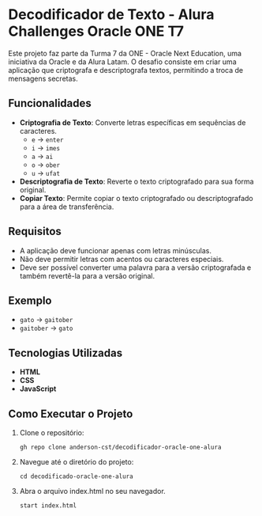 # Decodificador de Texto - Alura Challenges Oracle ONE T7

Este projeto faz parte da Turma 7 da ONE - Oracle Next Education, uma iniciativa da Oracle e da Alura Latam. O desafio consiste em criar uma aplicação que criptografa e descriptografa textos, permitindo a troca de mensagens secretas.

## Funcionalidades

- **Criptografia de Texto**: Converte letras específicas em sequências de caracteres.
  - `e` -> `enter`
  - `i` -> `imes`
  - `a` -> `ai`
  - `o` -> `ober`
  - `u` -> `ufat`
- **Descriptografia de Texto**: Reverte o texto criptografado para sua forma original.
- **Copiar Texto**: Permite copiar o texto criptografado ou descriptografado para a área de transferência.

## Requisitos

- A aplicação deve funcionar apenas com letras minúsculas.
- Não deve permitir letras com acentos ou caracteres especiais.
- Deve ser possível converter uma palavra para a versão criptografada e também revertê-la para a versão original.

## Exemplo

- `gato` -> `gaitober`
- `gaitober` -> `gato`

## Tecnologias Utilizadas

- **HTML**
- **CSS**
- **JavaScript**

## Como Executar o Projeto

1. Clone o repositório:
   ```
   gh repo clone anderson-cst/decodificador-oracle-one-alura
   ```

2. Navegue até o diretório do projeto:
    ```
   cd decodificado-oracle-one-alura
   ```

3. Abra o arquivo index.html no seu navegador.
    ```
   start index.html
   ```
